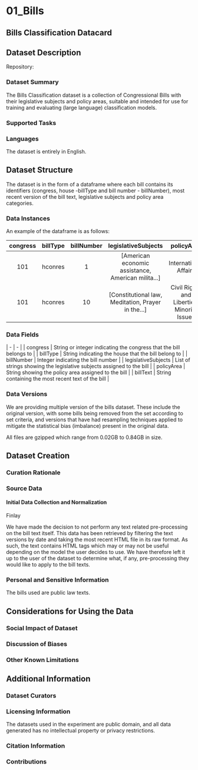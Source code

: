 # 01_Bills

## Bills Classification Datacard 

## Dataset Description
Repository:

### Dataset Summary
The Bills Classification dataset is a collection of Congressional Bills with their legislative subjects and policy areas, suitable and intended for use for training and evaluating (large language) classification models. 

### Supported Tasks

### Languages
The dataset is entirely in English.

## Dataset Structure
The dataset is in the form of a dataframe where each bill contains its identifiers (congress, house -billType and bill number - billNumber), most recent version of the bill text, legislative subjects and policy area categories.

### Data Instances
An example of the dataframe is as follows:

| congress | billType | billNumber | legislativeSubjects                                | policyArea                                  | billText                                          |
| :---:    | :---:    | :---:      | :---:                                              | :---:                                       | :---:                                             |
| 101      | hconres  | 1          | [American economic assistance, American milita...] | International Affairs	                      | <pre>Â \nB37 6-6-89 [OC's]\nHCON 1 IH\n101st C... |
| 101      | hconres  | 10         | [Constitutional law, Meditation, Prayer in the...] | Civil Rights and Liberties, Minority Issues | <pre>Â \nB37 Rosey 1/4/89 [Updated]\nHCON 10 I..  |

### Data Fields
| - | - |
| congress            | String or integer indicating the congress that the bill belongs to |
| billType            | String indicating the house that the bill belong to |
| billNumber          | Integer indicating the bill number |
| legislativeSubjects | List of strings showing the legislative subjects assigned to the bill |
| policyArea          | String showing the policy area assigned to the bill |
| billText            | String containing the most recent text of the bill |

### Data Versions
We are providing multiple version of the bills dataset. These include the original version, with some bills being removed from the set according to set criteria, and versions that have had resampling techniques applied to mitigate the statistical bias (imbalance) present in the original data. 

All files are gzipped which range from 0.02GB to 0.84GB in size.

## Dataset Creation

### Curation Rationale
### Source Data
#### Initial Data Collection and Normalization
Finlay



We have made the decision to not perform any text related pre-processing on the bill text itself. This data has been retrieved by filtering the text versions by date and taking the most recent HTML file in its raw format. As such, the text contains HTML tags which may or may not be useful depending on the model the user decides to use. We have therefore left it up to the user of the dataset to determine what, if any, pre-processing they would like to apply to the bill texts.

### Personal and Sensitive Information
The bills used are public law texts.

## Considerations for Using the Data
### Social Impact of Dataset
### Discussion of Biases
### Other Known Limitations

## Additional Information
### Dataset Curators
### Licensing Information
The datasets used in the experiment are public domain, and all data generated has no intellectual property or privacy restrictions.

### Citation Information
### Contributions